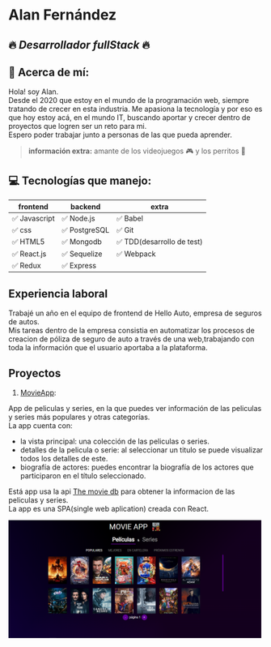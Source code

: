  
 # **Alan Fernández**
 ## :fire: *Desarrollador fullStack* :fire:
 ## :bell: Acerca de mí:
 Hola! soy Alan.   
 Desde el 2020 que estoy en el mundo de la programación web, siempre tratando de crecer en esta industria. Me apasiona la tecnología y por eso es que hoy estoy acá, en el mundo IT, buscando aportar y crecer dentro de proyectos que logren ser un reto para mi.   
 Espero poder trabajar junto a personas de las que pueda aprender.   
 > **información extra:** amante de los videojuegos :video_game: y los perritos :dog:
 ## :computer: Tecnologías que manejo:
|  frontend | backend  |  extra |
|---|---|---|
| :white_check_mark: Javascript  |  :white_check_mark: Node.js    |  :white_check_mark: Babel 
|:white_check_mark: css    | :white_check_mark: PostgreSQL  |  :white_check_mark: Git 
|:white_check_mark: HTML5      |  :white_check_mark: Mongodb   |   :white_check_mark: TDD(desarrollo de test)  
| :white_check_mark: React.js  |:white_check_mark: Sequelize  | :white_check_mark: Webpack  |     
| :white_check_mark: Redux| :white_check_mark: Express||           
          
 
 ## Experiencia laboral
Trabajé un año en el equipo de frontend de Hello Auto, empresa de seguros de autos.   
Mis tareas dentro de la empresa consistia en automatizar los procesos de creacion de póliza de seguro de auto a través de una web,trabajando con toda la información que el usuario aportaba a la plataforma.

## Proyectos
1. [MovieApp](https://movies-series-p2bkbzbo6-fernandezalan.vercel.app/):  

App de peliculas y series, en la que puedes ver información de las peliculas y series más populares y otras categorías.   
La app cuenta con:
  - la vista principal: una colección de las peliculas o series.
  - detalles de la pelicula o serie: al seleccionar un titulo se puede visualizar todos los detalles de este.
  - biografía de actores: puedes encontrar la biografía de los actores que participaron en el título seleccionado.   

Está app usa la api [The movie db](https://developers.themoviedb.org/3/getting-started/introduction/) para obtener la informacion de las peliculas y series.   
La app es una SPA(single web aplication) creada con React.   


<img src="./assets/movie_app_home.PNG" alt="drawing" width="500"/>

<!---
fernandezAlan/fernandezAlan is a ✨ special ✨ repository because its `README.md` (this file) appears on your GitHub profile.
You can click the Preview link to take a look at your changes.
--->

